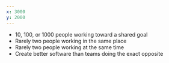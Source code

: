 ```yaml
---
x: 3000
y: 2000
---
```


* 10, 100, or 1000 people working toward a shared goal
* Rarely two people working in the same place
* Rarely two people working at the same time
* Create better software than teams doing the exact opposite